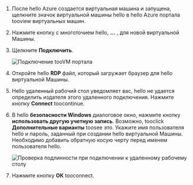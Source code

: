 1. После hello Azure создается виртуальная машина и запущена, щелкните значок виртуальной машины hello в hello Azure портала tooview виртуальных машин.

1. Нажмите кнопку с многоточием hello, **...** , для новой виртуальной Машины.

1. Щелкните **Подключить**.

   ![Подключение tooVM портала](./media/virtual-machines-sql-server-remote-desktop-connect/azure-virtual-machine-connect.png)

1. Откройте hello **RDP** файл, который загружает браузер для hello виртуальной Машины.

1. Hello удаленный рабочий стол уведомляет вас, hello не удается определить издателя этого удаленного подключения. Нажмите кнопку **Connect** toocontinue.

1. В hello **безопасности Windows** диалоговое окно, нажмите кнопку **использовать другую учетную запись**. Возможно, tooclick **Дополнительные варианты** toosee это. Укажите имя пользователя hello и пароль, заданный при создании hello виртуальной Машины. Необходимо добавить обратную косую черту перед именем пользователя hello.

   ![Проверка подлинности при подключении к удаленному рабочему столу](./media/virtual-machines-sql-server-remote-desktop-connect/remote-desktop-connect.png)

1. Нажмите кнопку **ОК** tooconnect.
